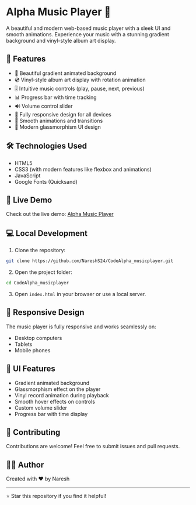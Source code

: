 # Alpha Music Player 🎵

A beautiful and modern web-based music player with a sleek UI and smooth animations. Experience your music with a stunning gradient background and vinyl-style album art display.

## 🌟 Features

- 🎨 Beautiful gradient animated background
- 💿 Vinyl-style album art display with rotation animation
- 🎚️ Intuitive music controls (play, pause, next, previous)
- 📊 Progress bar with time tracking
- 🔊 Volume control slider
- 📱 Fully responsive design for all devices
- 🎯 Smooth animations and transitions
- 🎨 Modern glassmorphism UI design

## 🛠️ Technologies Used

- HTML5
- CSS3 (with modern features like flexbox and animations)
- JavaScript
- Google Fonts (Quicksand)

## 🚀 Live Demo

Check out the live demo: [Alpha Music Player](https://alphamusicplayer.netlify.app)

## 💻 Local Development

1. Clone the repository:
```bash
git clone https://github.com/NareshS24/CodeAlpha_musicplayer.git
```

2. Open the project folder:
```bash
cd CodeAlpha_musicplayer
```

3. Open `index.html` in your browser or use a local server.

## 📱 Responsive Design

The music player is fully responsive and works seamlessly on:
- Desktop computers
- Tablets
- Mobile phones

## 🎨 UI Features

- Gradient animated background
- Glassmorphism effect on the player
- Vinyl record animation during playback
- Smooth hover effects on controls
- Custom volume slider
- Progress bar with time display

## 🤝 Contributing

Contributions are welcome! Feel free to submit issues and pull requests.

## 👨‍💻 Author

Created with ❤️ by Naresh

---
⭐ Star this repository if you find it helpful!